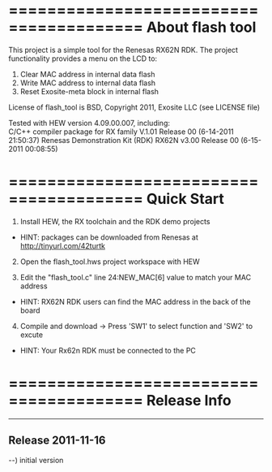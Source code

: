 ========================================
About flash tool
========================================
This project is a simple tool for the Renesas RX62N RDK. The project functionality 
provides a menu on the LCD to:<br>
1) Clear MAC address in internal data flash<br>
2) Write MAC address to internal data flash<br>
3) Reset Exosite-meta block in internal flash<br>

License of flash_tool is BSD, Copyright 2011, Exosite LLC 
(see LICENSE file)<br>

Tested with HEW version 4.09.00.007, including:<br>
C/C++ compiler package for RX family V.1.01 Release 00 (6-14-2011 21:50:37)
Renesas Demonstration Kit (RDK) RX62N v3.00 Release 00 (6-15-2011 00:08:55)

========================================
Quick Start
========================================
1) Install HEW, the RX toolchain and the RDK demo projects<br>
* HINT: packages can be downloaded from Renesas at http://tinyurl.com/42turtk<br>

2) Open the flash_tool.hws project workspace with HEW<br>

3) Edit the "flash_tool.c" line 24:NEW_MAC[6] value to match your MAC address<br>
* HINT: RX62N RDK users can find the MAC address in the back of the board<br>

4) Compile and download -> Press 'SW1' to select function and 'SW2' to excute
* HINT: Your Rx62n RDK must be connected to the PC

========================================
Release Info
========================================

----------------------------------------
Release 2011-11-16
----------------------------------------
--) initial version<br>
